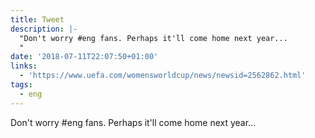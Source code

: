 ```yaml
---
title: Tweet
description: |-
  "Don't worry #eng fans. Perhaps it'll come home next year...
  "
date: '2018-07-11T22:07:50+01:00'
links:
  - 'https://www.uefa.com/womensworldcup/news/newsid=2562862.html'
tags:
  - eng
---
```

Don't worry #eng fans. Perhaps it'll come home next year...
